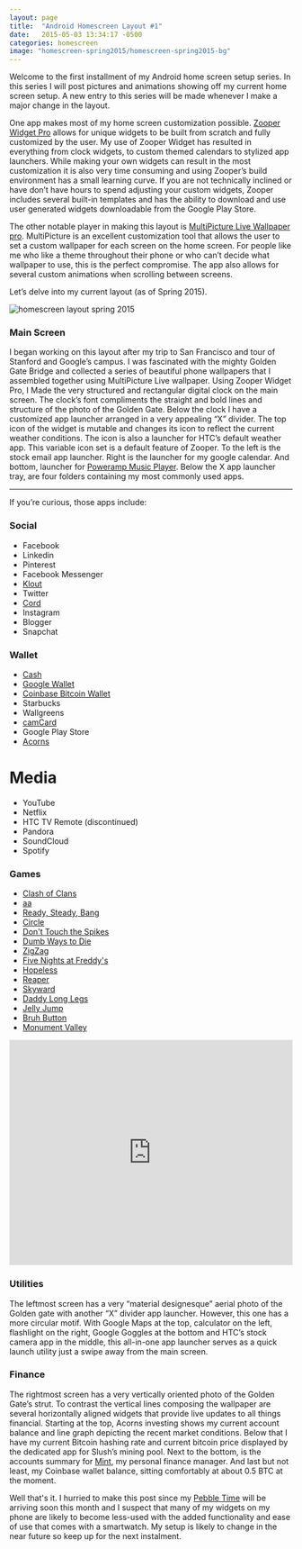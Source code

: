 ```yaml
---
layout: page
title:  "Android Homescreen Layout #1"
date:   2015-05-03 13:34:17 -0500
categories: homescreen
image: "homescreen-spring2015/homescreen-spring2015-bg"
---
```

Welcome to the first installment of my Android home screen setup series. In this series I will post pictures and animations showing off my current home screen setup. A new entry to this series will be made whenever I make a major change in the layout.

One app makes most of my home screen customization possible. [Zooper Widget Pro](https://play.google.com/store/apps/details?id=org.zooper.zwpro&hl=en) allows for unique widgets to be built from scratch and fully customized by the user. My use of Zooper Widget has resulted in everything from clock widgets, to custom themed calendars to stylized app launchers. While making your own widgets can result in the most customization it is also very time consuming and using Zooper’s build environment has a small learning curve. If you are not technically inclined or have don’t have hours to spend adjusting your custom widgets, Zooper includes several built-in templates and has the ability to download and use user generated widgets downloadable from the Google Play Store.

The other notable player in making this layout is [MultiPicture Live Wallpaper pro](https://play.google.com/store/apps/details?id=org.tamanegi.wallpaper.multipicture&hl=en). MultiPicture is an excellent customization tool that allows the user to set a custom wallpaper for each screen on the home screen. For people like me who like a theme throughout their phone or who can’t decide what wallpaper to use, this is the perfect compromise. The app also allows for several custom animations when scrolling between screens.

Let’s delve into my current layout (as of Spring 2015).

![homescreen layout spring 2015](../../../../img/homescreen-spring2015/screens.jpg)

### Main Screen

I began working on this layout after my trip to San Francisco and tour of Stanford and Google’s campus. I was fascinated with the mighty Golden Gate Bridge and collected a series of beautiful phone wallpapers that I assembled together using MultiPicture Live wallpaper. Using Zooper Widget Pro, I Made the very structured and rectangular digital clock on the main screen. The clock’s font compliments the straight and bold lines and structure of the photo of the Golden Gate. Below the clock I have a customized app launcher arranged in a very appealing “X” divider. The top icon of the widget is mutable and changes its icon to reflect the current weather conditions. The icon is also a launcher for HTC’s default weather app. This variable icon set is a default feature of Zooper. To the left is the stock email app launcher. Right is the launcher for my google calendar. And bottom, launcher for [Poweramp Music Player](https://play.google.com/store/apps/details?id=com.maxmpz.audioplayer&hl=en). Below the X app launcher tray, are four folders containing my most commonly used apps.

* * *

If you’re curious, those apps include:

<div class="row">

<div class="col-md-6 col-sm-6">

### Social

*   Facebook
*   Linkedin
*   Pinterest
*   Facebook Messenger
*   [Klout](https://play.google.com/store/apps/details?id=com.klout.android.moose&hl=en)
*   Twitter
*   [Cord](https://play.google.com/store/apps/details?id=cordproject.cord&hl=en)
*   Instagram
*   Blogger
*   Snapchat

</div>

<div class="col-md-6 col-sm-6">

### Wallet

*   [Cash](https://play.google.com/store/apps/details?id=com.squareup.cash&hl=en)
*   [Google Wallet](https://play.google.com/store/apps/details?id=com.google.android.apps.walletnfcrel&hl=en)
*   [Coinbase Bitcoin Wallet](https://play.google.com/store/apps/details?id=com.coinbase.android&hl=en)
*   Starbucks
*   Wallgreens
*   [camCard](https://play.google.com/store/apps/details?id=com.intsig.BCRLite&hl=en)
*   Google Play Store
*   [Acorns](https://play.google.com/store/apps/details?id=com.acorns.android&hl=en)

</div>

</div>

<div class="row">

<div class="col-md-6 col-sm-6">

# Media

*   YouTube
*   Netflix
*   HTC TV Remote (discontinued)
*   Pandora
*   SoundCloud
*   Spotify


### Games

*   [Clash of Clans](https://play.google.com/store/apps/details?id=com.supercell.clashofclans&hl=en)
*   [aa](https://play.google.com/store/apps/details?id=com.aa.generaladaptiveapps&hl=en)
*   [Ready, Steady, Bang](https://play.google.com/store/apps/details?id=com.noodlecake.rsb&hl=en)
*   [Circle](https://play.google.com/store/apps/details?id=com.ketchapp.circle&hl=en)
*   [Don't Touch the Spikes](https://play.google.com/store/apps/details?id=com.ketchapp.donttouchthespikes&hl=en)
*   [Dumb Ways to Die](https://play.google.com/store/apps/details?id=air.au.com.metro.DumbWaysToDie&hl=en)
*   [ZigZag](https://play.google.com/store/apps/details?id=com.ketchapp.zigzaggame&hl=en)
*   [Five Nights at Freddy's](https://play.google.com/store/apps/details?id=com.scottgames.fnaf2demo&hl=en)
*   [Hopeless](https://play.google.com/store/apps/details?id=com.upopa.hopeless&hl=en)
*   [Reaper](https://play.google.com/store/apps/details?id=net.hexage.reaper&hl=en)
*   [Skyward](https://play.google.com/store/apps/details?id=com.ketchapp.skyward&hl=en)
*   [Daddy Long Legs](https://play.google.com/store/apps/details?id=com.setsnail.daddylonglegs&hl=en)
*   [Jelly Jump](https://play.google.com/store/apps/details?id=com.ketchapp.jellyjump&hl=en)
*   [Bruh Button](https://play.google.com/store/apps/details?id=com.headgraphix.bruh&hl=en)
*   [Monument Valley](https://play.google.com/store/apps/details?id=com.ustwo.monumentvalley&hl=en)


<iframe src="https://www.youtube.com/embed/Jaz6n3R-Xco" allowfullscreen="" width="100%" frameborder="0" height="400px"></iframe>

### Utilities

The leftmost screen has a very “material designesque” aerial photo of the Golden gate with another “X” divider app launcher. However, this one has a more circular motif. With Google Maps at the top, calculator on the left, flashlight on the right, Google Goggles at the bottom and HTC’s stock camera app in the middle, this all-in-one app launcher serves as a quick launch utility just a swipe away from the main screen.

### Finance

The rightmost screen has a very vertically oriented photo of the Golden Gate’s strut. To contrast the vertical lines composing the wallpaper are several horizontally aligned widgets that provide live updates to all things financial. Starting at the top, Acorns investing shows my current account balance and line graph depicting the recent market conditions. Below that I have my current Bitcoin hashing rate and current bitcoin price displayed by the dedicated app for Slush’s mining pool. Next to the bottom, is the accounts summary for [Mint](https://www.google.com/url?sa=t&rct=j&q=&esrc=s&source=web&cd=1&cad=rja&uact=8&ved=0CB8QFjAAahUKEwjXlsPlnejGAhUJTJIKHXGQAc0&url=https%3A%2F%2Fwww.mint.com%2F&ei=PCOsVdeIOomYyQTxoIboDA&usg=AFQjCNHUxdqmSU4XKXvO5VuBFuyERZ6f9w&sig2=1-8e1GfhcGcQXSuVvVmhyw&bvm=bv.98197061,d.aWw), my personal finance manager. And last but not least, my Coinbase wallet balance, sitting comfortably at about 0.5 BTC at the moment.

Well that's it. I hurried to make this post since my [Pebble Time](https://getpebble.com/pebble_time) will be arriving soon this month and I suspect that many of my widgets on my phone are likely to become less-used with the added functionality and ease of use that comes with a smartwatch. My setup is likely to change in the near future so keep up for the next instalment.
